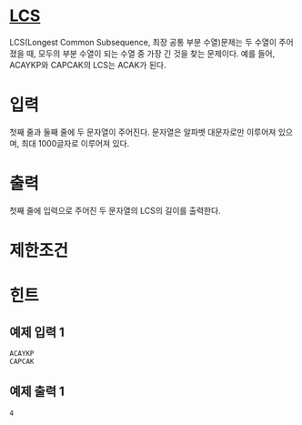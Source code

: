 # [LCS](https://www.acmicpc.net/problem/9251)

LCS(Longest Common Subsequence, 최장 공통 부분 수열)문제는 두 수열이 주어졌을 때, 모두의 부분 수열이 되는 수열 중 가장 긴 것을 찾는 문제이다.
예를 들어, ACAYKP와 CAPCAK의 LCS는 ACAK가 된다.



# 입력


첫째 줄과 둘째 줄에 두 문자열이 주어진다. 문자열은 알파벳 대문자로만 이루어져 있으며, 최대 1000글자로 이루어져 있다.

# 출력


첫째 줄에 입력으로 주어진 두 문자열의 LCS의 길이를 출력한다.

# 제한조건



# 힌트

## 예제 입력 1

```
ACAYKP
CAPCAK
```

## 예제 출력 1

```
4
```

